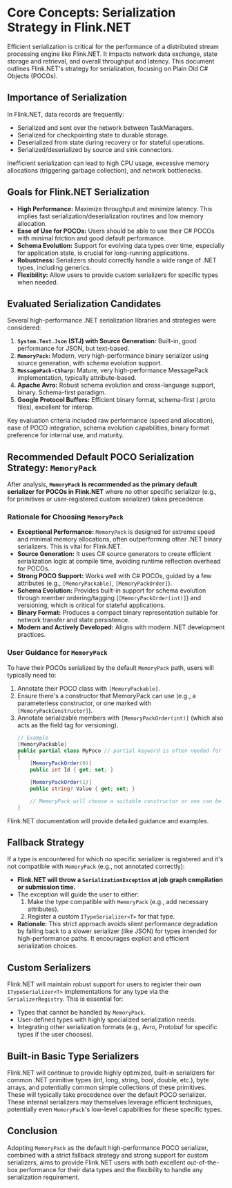 # Core Concepts: Serialization Strategy in Flink.NET

Efficient serialization is critical for the performance of a distributed stream processing engine like Flink.NET. It impacts network data exchange, state storage and retrieval, and overall throughput and latency. This document outlines Flink.NET's strategy for serialization, focusing on Plain Old C# Objects (POCOs).

## Importance of Serialization

In Flink.NET, data records are frequently:
*   Serialized and sent over the network between TaskManagers.
*   Serialized for checkpointing state to durable storage.
*   Deserialized from state during recovery or for stateful operations.
*   Serialized/deserialized by source and sink connectors.

Inefficient serialization can lead to high CPU usage, excessive memory allocations (triggering garbage collection), and network bottlenecks.

## Goals for Flink.NET Serialization

*   **High Performance:** Maximize throughput and minimize latency. This implies fast serialization/deserialization routines and low memory allocation.
*   **Ease of Use for POCOs:** Users should be able to use their C# POCOs with minimal friction and good default performance.
*   **Schema Evolution:** Support for evolving data types over time, especially for application state, is crucial for long-running applications.
*   **Robustness:** Serializers should correctly handle a wide range of .NET types, including generics.
*   **Flexibility:** Allow users to provide custom serializers for specific types when needed.

## Evaluated Serialization Candidates

Several high-performance .NET serialization libraries and strategies were considered:

1.  **`System.Text.Json` (STJ) with Source Generation:** Built-in, good performance for JSON, but text-based.
2.  **`MemoryPack`:** Modern, very high-performance binary serializer using source generation, with schema evolution support.
3.  **`MessagePack-CSharp`:** Mature, very high-performance MessagePack implementation, typically attribute-based.
4.  **Apache Avro:** Robust schema evolution and cross-language support, binary. Schema-first paradigm.
5.  **Google Protocol Buffers:** Efficient binary format, schema-first (.proto files), excellent for interop.

Key evaluation criteria included raw performance (speed and allocation), ease of POCO integration, schema evolution capabilities, binary format preference for internal use, and maturity.

## Recommended Default POCO Serialization Strategy: `MemoryPack`

After analysis, **`MemoryPack` is recommended as the primary default serializer for POCOs in Flink.NET** where no other specific serializer (e.g., for primitives or user-registered custom serializer) takes precedence.

### Rationale for Choosing `MemoryPack`

*   **Exceptional Performance:** `MemoryPack` is designed for extreme speed and minimal memory allocations, often outperforming other .NET binary serializers. This is vital for Flink.NET.
*   **Source Generation:** It uses C# source generators to create efficient serialization logic at compile time, avoiding runtime reflection overhead for POCOs.
*   **Strong POCO Support:** Works well with C# POCOs, guided by a few attributes (e.g., `[MemoryPackable]`, `[MemoryPackOrder]`).
*   **Schema Evolution:** Provides built-in support for schema evolution through member ordering/tagging (`[MemoryPackOrder(int)]`) and versioning, which is critical for stateful applications.
*   **Binary Format:** Produces a compact binary representation suitable for network transfer and state persistence.
*   **Modern and Actively Developed:** Aligns with modern .NET development practices.

### User Guidance for `MemoryPack`

To have their POCOs serialized by the default `MemoryPack` path, users will typically need to:
1.  Annotate their POCO class with `[MemoryPackable]`.
2.  Ensure there's a constructor that MemoryPack can use (e.g., a parameterless constructor, or one marked with `[MemoryPackConstructor]`).
3.  Annotate serializable members with `[MemoryPackOrder(int)]` (which also acts as the field tag for versioning).
    ```csharp
    // Example
    [MemoryPackable]
    public partial class MyPoco // partial keyword is often needed for source generators
    {
        [MemoryPackOrder(0)]
        public int Id { get; set; }

        [MemoryPackOrder(1)]
        public string? Value { get; set; }

        // MemoryPack will choose a suitable constructor or one can be marked
    }
    ```
Flink.NET documentation will provide detailed guidance and examples.

## Fallback Strategy

If a type is encountered for which no specific serializer is registered and it's not compatible with `MemoryPack` (e.g., not annotated correctly):
*   **Flink.NET will throw a `SerializationException` at job graph compilation or submission time.**
*   The exception will guide the user to either:
    1.  Make the type compatible with `MemoryPack` (e.g., add necessary attributes).
    2.  Register a custom `ITypeSerializer<T>` for that type.
*   **Rationale:** This strict approach avoids silent performance degradation by falling back to a slower serializer (like JSON) for types intended for high-performance paths. It encourages explicit and efficient serialization choices.

## Custom Serializers

Flink.NET will maintain robust support for users to register their own `ITypeSerializer<T>` implementations for any type via the `SerializerRegistry`. This is essential for:
*   Types that cannot be handled by `MemoryPack`.
*   User-defined types with highly specialized serialization needs.
*   Integrating other serialization formats (e.g., Avro, Protobuf for specific types if the user chooses).

## Built-in Basic Type Serializers

Flink.NET will continue to provide highly optimized, built-in serializers for common .NET primitive types (int, long, string, bool, double, etc.), byte arrays, and potentially common simple collections of these primitives. These will typically take precedence over the default POCO serializer. These internal serializers may themselves leverage efficient techniques, potentially even `MemoryPack`'s low-level capabilities for these specific types.

## Conclusion

Adopting `MemoryPack` as the default high-performance POCO serializer, combined with a strict fallback strategy and strong support for custom serializers, aims to provide Flink.NET users with both excellent out-of-the-box performance for their data types and the flexibility to handle any serialization requirement.
